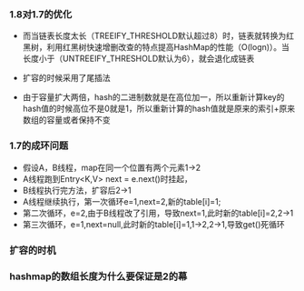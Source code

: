 ### 1.8对1.7的优化
- 而当链表长度太长（TREEIFY_THRESHOLD默认超过8）时，链表就转换为红黑树，利用红黑树快速增删改查的特点提高HashMap的性能（O(logn)）。当长度小于（UNTREEIFY_THRESHOLD默认为6），就会退化成链表

- 扩容的时候采用了尾插法

- 由于容量扩大两倍，hash的二进制数就是在高位加一，所以重新计算key的hash值的时候高位不是0就是1，所以重新计算的hash值就是原来的索引+原来数组的容量或者保持不变

### 1.7的成环问题
- 假设A，B线程，map在同一个位置有两个元素1->2
- A线程跑到Entry<K,V> next = e.next()时挂起，
- B线程执行完方法，扩容后2->1
- A线程继续执行，第一次循环e=1,next=2,新的table[i]=1;
- 第二次循环，e=2,由于B线程改了引用，导致next=1,此时新的table[i]=2,2->1
- 第三次循环，e=1,next=null,此时新的table[i]=1,1->2,2->1,导致get()死循环

### 扩容的时机


### hashmap的数组长度为什么要保证是2的幕
